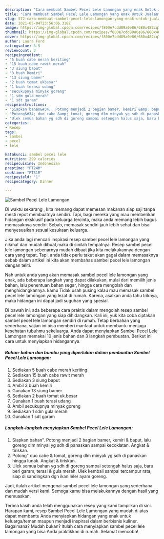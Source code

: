 ```yaml
---
description: "Cara membuat Sambel Pecel Lele Lamongan yang enak Untuk Jualan"
title: "Cara membuat Sambel Pecel Lele Lamongan yang enak Untuk Jualan"
slug: 572-cara-membuat-sambel-pecel-lele-lamongan-yang-enak-untuk-jualan
date: 2021-05-04T23:56:06.318Z
image: https://img-global.cpcdn.com/recipes/f800e7cdd89a0e86/680x482cq70/sambel-pecel-lele-lamongan-foto-resep-utama.jpg
thumbnail: https://img-global.cpcdn.com/recipes/f800e7cdd89a0e86/680x482cq70/sambel-pecel-lele-lamongan-foto-resep-utama.jpg
cover: https://img-global.cpcdn.com/recipes/f800e7cdd89a0e86/680x482cq70/sambel-pecel-lele-lamongan-foto-resep-utama.jpg
author: Laura Ford
ratingvalue: 3.5
reviewcount: 3
recipeingredient:
- "5 buah cabe merah keriting"
- "15 buah cabe rawit merah"
- "3 siung baput"
- "3 buah kemiri"
- "13 siung bamer"
- "2 buah tomat ukbesar"
- "1 buah terasi udang"
- "secukupnya minyak goreng"
- "1 sdm gula merah"
- "1 sdt garam"
recipeinstructions:
- "Siapkan bahan&#34;. Potong menjadi 2 bagian bamer, kemiri &amp; baput, lalu goreng dlm minyal yg sdh di panaskan sampai kecoklatan. Angkat &amp; tiriskan."
- "Potong&#34; duo cabe &amp; tomat, goreng dlm minyak yg sdh di panaskan hingga lunak. Angkat &amp; tiriskan."
- "Ulek semua bahan yg sdh di goreng sampai setengah halus saja, baru beri garam, terasi &amp; gula merah. Ulek kembali sampai tercampur rata, siap di sandingkan dgn ikan lele/ ayam goreng."
categories:
- Resep
tags:
- sambel
- pecel
- lele

katakunci: sambel pecel lele 
nutrition: 299 calories
recipecuisine: Indonesian
preptime: "PT24M"
cooktime: "PT31M"
recipeyield: "1"
recipecategory: Dinner

---
```



![Sambel Pecel Lele Lamongan](https://img-global.cpcdn.com/recipes/f800e7cdd89a0e86/680x482cq70/sambel-pecel-lele-lamongan-foto-resep-utama.jpg)

Di waktu  sekarang , kita memang dapat memesan makanan siap saji tanpa mesti repot membuatnya sendiri. Tapi, bagi mereka yang mau memberikan hidangan eksklusif pada keluarga tercinta, maka anda memang lebih bagus memasaknya sendiri. Sebab, memasak sendiri jauh lebih sehat dan bisa menyesuaikan sesuai kesukaan keluarga.

Jika anda lagi mencari inspirasi resep sambel pecel lele lamongan yang nikmat dan mudah dibuat,maka di sinilah tempatnya. Resep sambel pecel lele lamongan  sebenarnya mudah dibuat jika kita melakukannya dengan cara yang tepat. Tapi, anda tidak perlu takut akan gagal dalam memasaknya 
sebab dalam artikel ini kita akan membahas sambel pecel lele lamongan dengan teliti.  



Nah untuk anda yang akan memasak sambel pecel lele lamongan yang enak, ada beberapa langkah yang dapat dilakukan, mulai dari memilih jenis bahan, lalu penentuan bahan segar, hingga cara mengolah dan menghidangkannya. kamu Tidak usah pusing kalau mau memasak sambel pecel lele lamongan yang lezat di rumah. Karena, asalkan anda  tahu triknya, maka hidangan ini dapat jadi suguhan yang spesial.

Di bawah ini, ada beberapa cara praktis  dalam mengolah resep sambel pecel lele lamongan yang siap dihidangkan. Kali ini, yuk kita coba ciptakan sambel pecel lele lamongan sendiri di rumah. Tetap berbahan yang sederhana, sajian ini bisa memberi manfaat untuk membantu menjaga kesehatan tubuhmu sekeluarga. Anda dapat menyiapkan Sambel Pecel Lele Lamongan memakai 10 jenis bahan dan 3 langkah pembuatan. Berikut ini cara untuk menyiapkan hidangannya.

<!--inarticleads1-->

##### Bahan-bahan dan bumbu yang diperlukan dalam pembuatan Sambel Pecel Lele Lamongan:

1. Sediakan 5 buah cabe merah keriting
1. Sediakan 15 buah cabe rawit merah
1. Sediakan 3 siung baput
1. Ambil 3 buah kemiri
1. Gunakan 13 siung bamer
1. Sediakan 2 buah tomat uk.besar
1. Gunakan 1 buah terasi udang
1. Ambil secukupnya minyak goreng
1. Sediakan 1 sdm gula merah
1. Gunakan 1 sdt garam




<!--inarticleads2-->

##### Langkah-langkah menyiapkan Sambel Pecel Lele Lamongan:

1. Siapkan bahan&#34;. Potong menjadi 2 bagian bamer, kemiri &amp; baput, lalu goreng dlm minyal yg sdh di panaskan sampai kecoklatan. Angkat &amp; tiriskan.
1. Potong&#34; duo cabe &amp; tomat, goreng dlm minyak yg sdh di panaskan hingga lunak. Angkat &amp; tiriskan.
1. Ulek semua bahan yg sdh di goreng sampai setengah halus saja, baru beri garam, terasi &amp; gula merah. Ulek kembali sampai tercampur rata, siap di sandingkan dgn ikan lele/ ayam goreng.




Jadi, itulah artikel mengenai  sambel pecel lele lamongan  yang sederhana dan mudah versi kami. Semoga kamu bisa melakukannya dengan hasil yang memuaskan. 

Terima kasih anda telah menggunakan resep yang kami tampilkan di sini. Harapan kami, resep  Sambel Pecel Lele Lamongan yang mudah di atas dapat membantu Anda menyiapkan hidangan yang enak untuk keluarga/teman maupun menjadi inspirasi dalam berbisnis kuliner. Bagaimana? Mudah bukan? Itulah cara menyiapkan sambel pecel lele lamongan yang bisa Anda praktikkan di rumah. Selamat mencoba!

